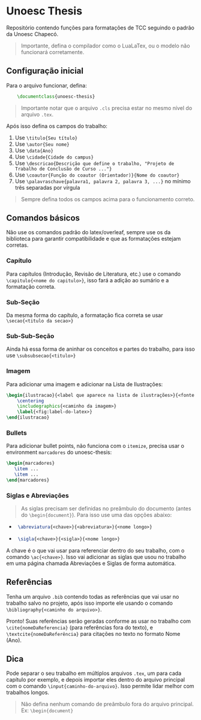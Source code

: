 # Unoesc Thesis

Repositório contendo funções para formatações de TCC seguindo o padrão da Unoesc Chapecó.

> Importante, defina o compilador como o LuaLaTex, ou o modelo não funcionará corretamente.

## Configuração inicial

Para o arquivo funcionar, defina:

```latex
    \documentclass{unoesc-thesis}
```

> Importante notar que o arquivo `.cls` precisa estar no mesmo nível do arquivo `.tex`.

Após isso defina os campos do trabalho:

1. Use `\titulo{Seu título}`
2. Use `\autor{Seu nome}`
3. Use `\data{Ano}`
4. Use `\cidade{Cidade do campus}`
5. Use `\descricao{Descrição que define o trabalho, "Projeto de Trabalho de Conclusão de Curso ..."}`
6. Use `\coautor{Função do coautor (Orientador)}{Nome do coautor}`
7. Use `\palavraschave{palavra1, palavra 2, palavra 3, ...}` no mínimo três separadas por vírgula

> Sempre defina todos os campos acima para o funcionamento correto.

## Comandos básicos

Não use os comandos padrão do latex/overleaf, sempre use os da biblioteca para garantir compatibilidade e que as formatações estejam corretas.

### Capítulo

Para capítulos (Introdução, Revisão de Literatura, etc.) use o comando `\capitulo{<nome do capitulo>}`, isso fará a adição ao sumário e a formatação correta.

### Sub-Seção

Da mesma forma do capítulo, a formatação fica correta se usar `\secao{<titulo da secao>}`

### Sub-Sub-Seção

Ainda há essa forma de aninhar os conceitos e partes do trabalho, para isso use `\subsubsecao{<titulo>}`

### Imagem

Para adicionar uma imagem e adicionar na Lista de Ilustrações:

```latex
\begin{ilustracao}{<label que aparece na lista de ilustrações>}{<fonte a ser citada, não precisa colocar Fonte:>}
    \centering
    \includegraphics{<caminho da imagem>}
    \label{<fig:label-do-latex>}
\end{ilustracao}
```

### Bullets

Para adicionar bullet points, não funciona com o `itemize`, precisa usar o environment `marcadores` do unoesc-thesis:

```latex
\begin{marcadores}
   \item ...
   \item ...
\end{marcadores}
```

### Siglas e Abreviações

> As siglas precisam ser definidas no preâmbulo do documento (antes do `\begin{document}`).
> Para isso use uma das opções abaixo:

- ```latex
   \abreviatura{<chave>}{<abreviatura>}{<nome longo>}
  ```
- ```latex
   \sigla{<chave>}{<sigla>}{<nome longo>}
  ```

A chave é o que vai usar para referenciar dentro do seu trabalho, com o comando `\ac{<chave>}`. Isso vai adicionar as siglas que usou no trabalho em uma página chamada Abreviações e Siglas de forma automática.

## Referências

Tenha um arquivo `.bib` contendo todas as referências que vai usar no trabalho salvo no projeto, após isso importe ele usando o comando `\bibliography{<caminho do arquivo>}`.

Pronto! Suas referências serão geradas conforme as usar no trabalho com `\cite{nomeDaReferencia}` (para referências fora do texto), e `\textcite{nomeDaReferência}` para citações no texto no formato Nome (Ano).

## Dica

Pode separar o seu trabalho em múltiplos arquivos `.tex`, um para cada capítulo por exemplo, e depois importar eles dentro do arquivo principal com o comando `\input{caminho-do-arquivo}`. Isso permite lidar melhor com trabalhos longos.

> Não defina nenhum comando de preâmbulo fora do arquivo principal. Ex: `\begin{document}`
